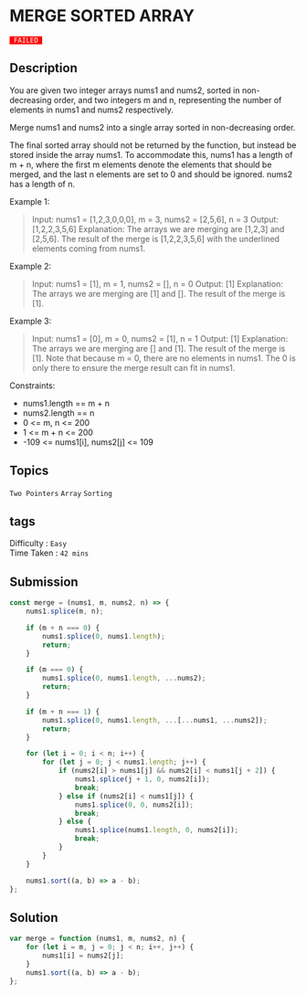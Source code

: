 # MERGE SORTED ARRAY

<code style="color:white; background:red"> FAILED </code>

## Description

You are given two integer arrays nums1 and nums2, sorted in non-decreasing order, and two integers m and n, representing the number of elements in nums1 and nums2 respectively.

Merge nums1 and nums2 into a single array sorted in non-decreasing order.

The final sorted array should not be returned by the function, but instead be stored inside the array nums1. To accommodate this, nums1 has a length of m + n, where the first m elements denote the elements that should be merged, and the last n elements are set to 0 and should be ignored. nums2 has a length of n.

Example 1:

> Input: nums1 = [1,2,3,0,0,0], m = 3, nums2 = [2,5,6], n = 3
> Output: [1,2,2,3,5,6]
> Explanation: The arrays we are merging are [1,2,3] and [2,5,6].
> The result of the merge is [1,2,2,3,5,6] with the underlined elements coming from nums1.

Example 2:

> Input: nums1 = [1], m = 1, nums2 = [], n = 0
> Output: [1]
> Explanation: The arrays we are merging are [1] and [].
> The result of the merge is [1].

Example 3:

> Input: nums1 = [0], m = 0, nums2 = [1], n = 1
> Output: [1]
> Explanation: The arrays we are merging are [] and [1].
> The result of the merge is [1].
> Note that because m = 0, there are no elements in nums1. The 0 is only there to ensure the merge result can fit in nums1.

Constraints:

-   nums1.length == m + n
-   nums2.length == n
-   0 <= m, n <= 200
-   1 <= m + n <= 200
-   -109 <= nums1[i], nums2[j] <= 109

## Topics

`Two Pointers` `Array` `Sorting`

## tags

Difficulty : `Easy`  
Time Taken : `42 mins`

## Submission

```javascript
const merge = (nums1, m, nums2, n) => {
    nums1.splice(m, n);

    if (m + n === 0) {
        nums1.splice(0, nums1.length);
        return;
    }

    if (m === 0) {
        nums1.splice(0, nums1.length, ...nums2);
        return;
    }

    if (m + n === 1) {
        nums1.splice(0, nums1.length, ...[...nums1, ...nums2]);
        return;
    }

    for (let i = 0; i < n; i++) {
        for (let j = 0; j < nums1.length; j++) {
            if (nums2[i] > nums1[j] && nums2[i] < nums1[j + 2]) {
                nums1.splice(j + 1, 0, nums2[i]);
                break;
            } else if (nums2[i] < nums1[j]) {
                nums1.splice(0, 0, nums2[i]);
                break;
            } else {
                nums1.splice(nums1.length, 0, nums2[i]);
                break;
            }
        }
    }

    nums1.sort((a, b) => a - b);
};
```

## Solution

```javascript
var merge = function (nums1, m, nums2, n) {
    for (let i = m, j = 0; j < n; i++, j++) {
        nums1[i] = nums2[j];
    }
    nums1.sort((a, b) => a - b);
};
```
